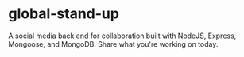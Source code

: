 # global-stand-up
A social media back end for collaboration built with NodeJS, Express, Mongoose, and MongoDB. Share what you're working on today.
